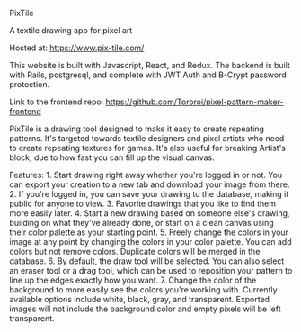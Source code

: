 PixTile

A textile drawing app for pixel art

Hosted at: https://www.pix-tile.com/

This website is built with Javascript, React, and Redux. The backend is built with Rails, postgresql, and complete with JWT Auth and B-Crypt password protection.

Link to the frontend repo: https://github.com/Tororoi/pixel-pattern-maker-frontend


PixTile is a drawing tool designed to make it easy to create repeating patterns. It's targeted towards textile designers and pixel artists who need to create repeating textures for games. It's also useful for breaking Artist's block, due to how fast you can fill up the visual canvas.

Features:
    1. Start drawing right away whether you're logged in or not. You can export your creation to a new tab and download your image from there.
    2. If you're logged in, you can save your drawing to the database, making it public for anyone to view.
    3. Favorite drawings that you like to find them more easily later.
    4. Start a new drawing based on someone else's drawing, building on what they've already done, or start on a clean canvas using their color palette as your starting point.
    5. Freely change the colors in your image at any point by changing the colors in your color palette. You can add colors but not remove colors. Duplicate colors will be merged in the database.
    6. By default, the draw tool will be selected. You can also select an eraser tool or a drag tool, which can be used to reposition your pattern to line up the edges exactly how you want.
    7. Change the color of the background to more easily see the colors you're working with. Currently available options include white, black, gray, and transparent. Exported images will not include the background color and empty pixels will be left transparent.